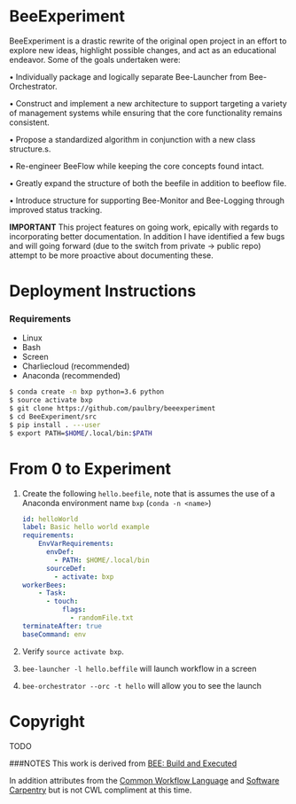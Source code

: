 # BeeExperiment
BeeExperiment is a drastic rewrite of the original open project in an effort to explore
new ideas, highlight possible changes, and act as an educational endeavor. Some of the 
goals undertaken were:

•	Individually package and logically separate Bee-Launcher from Bee-Orchestrator.

•	Construct and implement a new architecture to support targeting a variety of management systems while ensuring that the core functionality remains consistent.

•	Propose a standardized algorithm in conjunction with a new class structure.s.

•	Re-engineer BeeFlow while keeping the core concepts found intact.

•	Greatly expand the structure of both the beefile in addition to beeflow file.

•	Introduce structure for supporting Bee-Monitor and Bee-Logging through improved status tracking.
 

**IMPORTANT** This project features on going work, epically with regards to
incorporating better documentation. In addition I have identified a few bugs
and will going forward (due to the switch from private -> public repo) attempt 
to be more proactive about documenting these.


# Deployment Instructions

### Requirements
- Linux
- Bash
- Screen
- Charliecloud (recommended)
- Anaconda (recommended)

```bash
$ conda create -n bxp python=3.6 python
$ source activate bxp
$ git clone https://github.com/paulbry/beeexperiment
$ cd BeeExperiment/src
$ pip install . ---user
$ export PATH=$HOME/.local/bin:$PATH
```

# From 0 to Experiment

1. Create the following `hello.beefile`, note that is assumes the use of a Anaconda
environment name `bxp` (`conda -n <name>`)
    
    ````yaml
    id: helloWorld
    label: Basic hello world example
    requirements:
        EnvVarRequirements:
          envDef:
            - PATH: $HOME/.local/bin
          sourceDef:
            - activate: bxp
    workerBees:
        - Task:
          - touch:
              flags:
                - randomFile.txt
    terminateAfter: true
    baseCommand: env
    ````

2. Verify `source activate bxp`.

3. `bee-launcher -l hello.beffile` will launch workflow in a screen

4. `bee-orchestrator --orc -t hello` will allow you to see the launch

# Copyright
TODO


###NOTES
This work is derived from [BEE: Build and Executed](https://github.com/lanl/BEE)

In addition attributes from the [Common Workflow Language](https://www.commonwl.org/) and
 [Software Carpentry](https://software-carpentry.org/) but is not CWL compliment at this 
 time.
